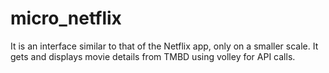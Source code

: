 # micro_netflix
It is an interface similar to that of the Netflix app, only on a smaller scale. It gets and displays movie details from TMBD using volley for API calls. 

